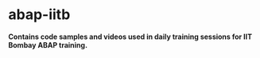 # abap-iitb

**Contains code samples and videos used in daily training sessions for IIT Bombay ABAP training.**

